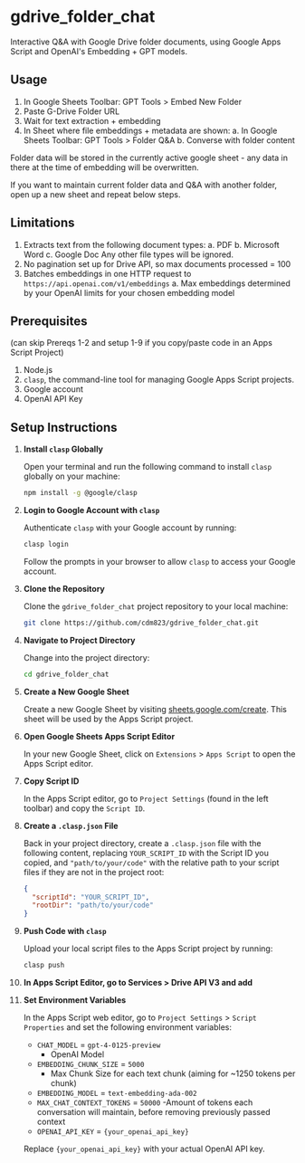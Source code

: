 # gdrive_folder_chat
Interactive Q&A with Google Drive folder documents, using Google Apps Script and OpenAI's Embedding + GPT models.


## Usage

1. In Google Sheets Toolbar: GPT Tools > Embed New Folder
2. Paste G-Drive Folder URL
3. Wait for text extraction + embedding
4. In Sheet where file embeddings + metadata are shown:
    a. In Google Sheets Toolbar: GPT Tools > Folder Q&A
    b. Converse with folder content

Folder data will be stored in the currently active google sheet - any data in there at the time of embedding will be overwritten.

If you want to maintain current folder data and Q&A with another folder, open up a new sheet and repeat below steps.

## Limitations
1. Extracts text from the following document types:
    a. PDF
    b. Microsoft Word
    c. Google Doc
    Any other file types will be ignored.
2. No pagination set up for Drive API, so max documents processed = 100
3. Batches embeddings in one HTTP request to `https://api.openai.com/v1/embeddings`
    a. Max embeddings determined by your OpenAI limits for your chosen embedding model

## Prerequisites

(can skip Prereqs 1-2 and setup 1-9 if you copy/paste code in an Apps Script Project)
1. Node.js 
2. `clasp`, the command-line tool for managing Google Apps Script projects.
3. Google account
4. OpenAI API Key


## Setup Instructions

1. **Install `clasp` Globally**

    Open your terminal and run the following command to install `clasp` globally on your machine:

    ```bash
    npm install -g @google/clasp
    ```

2. **Login to Google Account with `clasp`**

    Authenticate `clasp` with your Google account by running:

    ```bash
    clasp login
    ```

    Follow the prompts in your browser to allow `clasp` to access your Google account.

3. **Clone the Repository**

    Clone the `gdrive_folder_chat` project repository to your local machine:

    ```bash
    git clone https://github.com/cdm823/gdrive_folder_chat.git
    ```

4. **Navigate to Project Directory**

    Change into the project directory:

    ```bash
    cd gdrive_folder_chat
    ```

5. **Create a New Google Sheet**

    Create a new Google Sheet by visiting [sheets.google.com/create](https://sheets.google.com/create). This sheet will be used by the Apps Script project.

6. **Open Google Sheets Apps Script Editor**

    In your new Google Sheet, click on `Extensions` > `Apps Script` to open the Apps Script editor.

7. **Copy Script ID**

    In the Apps Script editor, go to `Project Settings` (found in the left toolbar) and copy the `Script ID`.

8. **Create a `.clasp.json` File**

    Back in your project directory, create a `.clasp.json` file with the following content, replacing `YOUR_SCRIPT_ID` with the Script ID you copied, and `"path/to/your/code"` with the relative path to your script files if they are not in the project root:

    ```json
    {
      "scriptId": "YOUR_SCRIPT_ID",
      "rootDir": "path/to/your/code"
    }
    ```

9. **Push Code with `clasp`**

    Upload your local script files to the Apps Script project by running:

    ```bash
    clasp push
    ```

10. **In Apps Script Editor, go to Services > Drive API V3 and add**

11. **Set Environment Variables**

    In the Apps Script web editor, go to `Project Settings` > `Script Properties` and set the following environment variables:

    - `CHAT_MODEL` = `gpt-4-0125-preview`
        - OpenAI Model
    - `EMBEDDING_CHUNK_SIZE` = `5000`
        - Max Chunk Size for each text chunk (aiming for ~1250 tokens per chunk)
    - `EMBEDDING_MODEL` = `text-embedding-ada-002`
    - `MAX_CHAT_CONTEXT_TOKENS` = `50000`
        -Amount of tokens each conversation will maintain, before removing previously passed context
    - `OPENAI_API_KEY` = `{your_openai_api_key}`

    Replace `{your_openai_api_key}` with your actual OpenAI API key.
